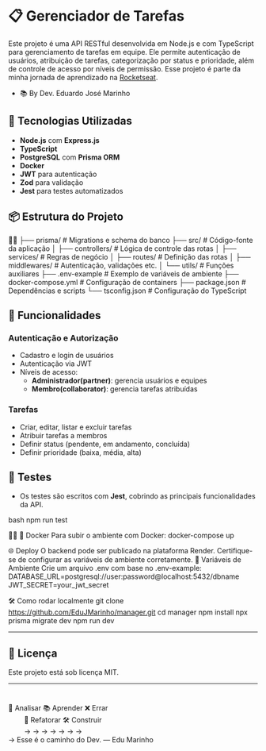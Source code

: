 
# 📋 Gerenciador de Tarefas

Este projeto é uma API RESTful desenvolvida em Node.js e com TypeScript para gerenciamento de tarefas em equipe. Ele permite autenticação de usuários, atribuição de tarefas, categorização por status e prioridade, além de controle de acesso por níveis de permissão. Esse projeto é parte da minha jornada de aprendizado na [Rocketseat](https://www.rocketseat.com.br/). 

* 📚 By Dev. Eduardo José Marinho


## 🚀 Tecnologias Utilizadas

- **Node.js** com **Express.js**
- **TypeScript**
- **PostgreSQL** com **Prisma ORM**
- **Docker**
- **JWT** para autenticação
- **Zod** para validação
- **Jest** para testes automatizados

## 📦 Estrutura do Projeto


├── prisma/              # Migrations e schema do banco ├── src/                 # Código-fonte da aplicação │   ├── controllers/     # Lógica de controle das rotas │   ├── services/        # Regras de negócio │   ├── routes/          # Definição das rotas │   ├── middlewares/     # Autenticação, validações etc. │   └── utils/           # Funções auxiliares ├── .env-example         # Exemplo de variáveis de ambiente ├── docker-compose.yml   # Configuração de containers ├── package.json         # Dependências e scripts └── tsconfig.json        # Configuração do TypeScript

## 🔐 Funcionalidades

### Autenticação e Autorização

- Cadastro e login de usuários
- Autenticação via JWT
- Níveis de acesso:
  - **Administrador(partner)**: gerencia usuários e equipes
  - **Membro(collaborator)**: gerencia tarefas atribuídas

### Tarefas

- Criar, editar, listar e excluir tarefas
- Atribuir tarefas a membros
- Definir status (pendente, em andamento, concluída)
- Definir prioridade (baixa, média, alta)

## 🧪 Testes

- Os testes são escritos com **Jest**, cobrindo as principais funcionalidades da API.

bash
npm run test


🐳 Docker
Para subir o ambiente com Docker:
docker-compose up


🌐 Deploy
O backend pode ser publicado na plataforma Render. Certifique-se de configurar as variáveis de ambiente corretamente.
📄 Variáveis de Ambiente
Crie um arquivo .env com base no .env-example:
DATABASE_URL=postgresql://user:password@localhost:5432/dbname
JWT_SECRET=your_jwt_secret


🛠️ Como rodar localmente
git clone https://github.com/EduJMarinho/manager.git
cd manager
npm install
npx prisma migrate dev
npm run dev


---


## 📄 Licença
Este projeto está sob licença MIT.


---

>#
🧠 Analisar 📚 Aprender ❌ Errar  
   🔁 Refatorar  🛠️ Construir  
          → → → → → → →  
→ Esse é o caminho do Dev. — Edu Marinho

